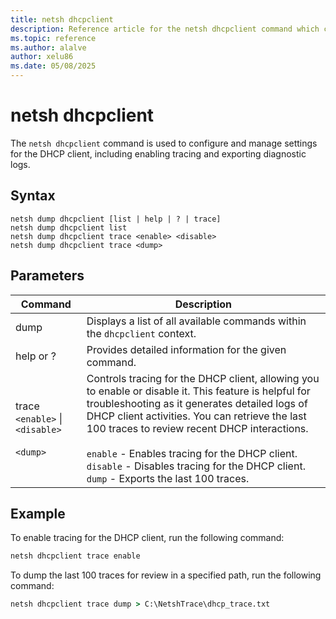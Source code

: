 ```yaml
---
title: netsh dhcpclient
description: Reference article for the netsh dhcpclient command which configures and manages the DHCP client settings.
ms.topic: reference
ms.author: alalve
author: xelu86
ms.date: 05/08/2025
---
```


# netsh dhcpclient

The `netsh dhcpclient` command is used to configure and manage settings for the DHCP client, including enabling tracing and exporting diagnostic logs.

## Syntax

```
netsh dump dhcpclient [list | help | ? | trace]
netsh dump dhcpclient list
netsh dump dhcpclient trace <enable> <disable>
netsh dump dhcpclient trace <dump>
```

## Parameters

| Command | Description |
|--|--|
| dump | Displays a list of all available commands within the `dhcpclient` context. |
| help or ? | Provides detailed information for the given command. |
| trace `<enable>` \| `<disable>` <br><br> `<dump>` | Controls tracing for the DHCP client, allowing you to enable or disable it. This feature is helpful for troubleshooting as it generates detailed logs of DHCP client activities. You can retrieve the last 100 traces to review recent DHCP interactions. <br><br> `enable` - Enables tracing for the DHCP client. <br> `disable` - Disables tracing for the DHCP client. <br> `dump` - Exports the last 100 traces. |

## Example

To enable tracing for the DHCP client, run the following command:

```cmd
netsh dhcpclient trace enable
```

To dump the last 100 traces for review in a specified path, run the following command:

```cmd
netsh dhcpclient trace dump > C:\NetshTrace\dhcp_trace.txt
```
